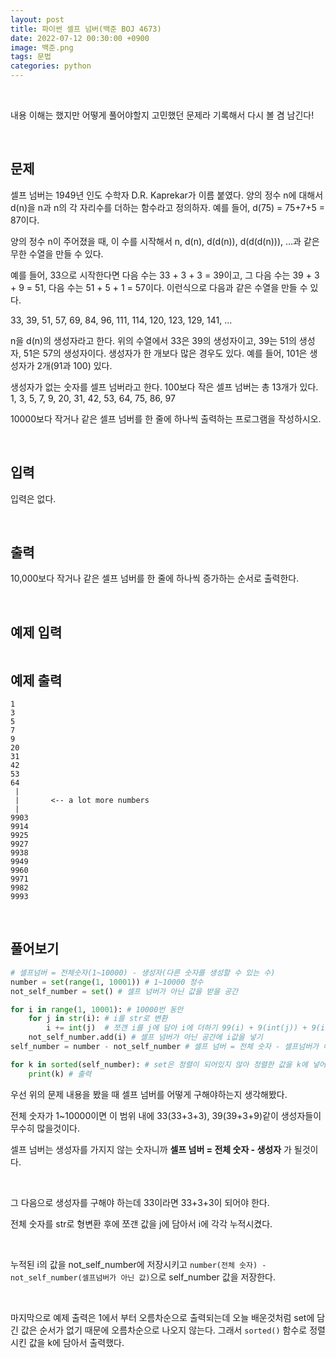 ```yaml
---
layout: post
title: 파이썬 셀프 넘버(백준 BOJ 4673) 
date: 2022-07-12 00:30:00 +0900
image: 백준.png
tags: 문법
categories: python
---
```


<br>

내용 이해는 했지만 어떻게 풀어야할지 고민했던 문제라 기록해서 다시 볼 겸 남긴다!

<br>

## 문제

셀프 넘버는 1949년 인도 수학자 D.R. Kaprekar가 이름 붙였다. 양의 정수 n에 대해서 d(n)을 n과 n의 각 자리수를 더하는 함수라고 정의하자. 예를 들어, d(75) = 75+7+5 = 87이다.

양의 정수 n이 주어졌을 때, 이 수를 시작해서 n, d(n), d(d(n)), d(d(d(n))), ...과 같은 무한 수열을 만들 수 있다. 

예를 들어, 33으로 시작한다면 다음 수는 33 + 3 + 3 = 39이고, 그 다음 수는 39 + 3 + 9 = 51, 다음 수는 51 + 5 + 1 = 57이다. 이런식으로 다음과 같은 수열을 만들 수 있다.

33, 39, 51, 57, 69, 84, 96, 111, 114, 120, 123, 129, 141, ...

n을 d(n)의 생성자라고 한다. 위의 수열에서 33은 39의 생성자이고, 39는 51의 생성자, 51은 57의 생성자이다. 생성자가 한 개보다 많은 경우도 있다. 예를 들어, 101은 생성자가 2개(91과 100) 있다. 

생성자가 없는 숫자를 셀프 넘버라고 한다. 100보다 작은 셀프 넘버는 총 13개가 있다. 1, 3, 5, 7, 9, 20, 31, 42, 53, 64, 75, 86, 97

10000보다 작거나 같은 셀프 넘버를 한 줄에 하나씩 출력하는 프로그램을 작성하시오.

<br>

## 입력

입력은 없다.

<br>

## 출력

10,000보다 작거나 같은 셀프 넘버를 한 줄에 하나씩 증가하는 순서로 출력한다.

<br>

## 예제 입력 

```

```

## 예제 출력 

```
1
3
5
7
9
20
31
42
53
64
 |
 |       <-- a lot more numbers
 |
9903
9914
9925
9927
9938
9949
9960
9971
9982
9993
```

<br>

## 풀어보기

``` python
# 셀프넘버 = 전체숫자(1~10000) - 생성자(다른 숫자를 생성할 수 있는 수)
number = set(range(1, 10001)) # 1~10000 정수
not_self_number = set() # 셀프 넘버가 아닌 값을 받을 공간 

for i in range(1, 10001): # 10000번 동안
    for j in str(i): # i를 str로 변환
        i += int(j)  # 쪼갠 i를 j에 담아 i에 더하기 99(i) + 9(int(j)) + 9(int(j))
    not_self_number.add(i) # 셀프 넘버가 아닌 공간에 i값을 넣기
self_number = number - not_self_number # 셀프 넘버 = 전체 숫자 - 셀프넘버가 아닌 것

for k in sorted(self_number): # set은 정렬이 되어있지 않아 정렬한 값을 k에 넣어줌 
    print(k) # 출력
```

우선 위의 문제 내용을 봤을 때 셀프 넘버를 어떻게 구해야하는지 생각해봤다.

전체 숫자가 1~10000이면 이 범위 내에  33(33+3+3), 39(39+3+9)같이 생성자들이 무수히 많을것이다.

셀프 넘버는 생성자를 가지지 않는 숫자니까 **셀프 넘버 = 전체 숫자 - 생성자** 가 될것이다.

<br>

그 다음으로 생성자를 구해야 하는데 33이라면 33+3+3이 되어야 한다.

전체 숫자를 str로 형변환 후에 쪼갠 값을 j에 담아서 i에 각각 누적시켰다.

<br>

누적된 i의 값을 not_self_number에 저장시키고 `number(전체 숫자) - not_self_number(셀프넘버가 아닌 값)`으로 self_number 값을 저장한다.

<br>

마지막으로 예제 출력은 1에서 부터 오름차순으로 출력되는데 오늘 배운것처럼 set에 담긴 값은 순서가 없기 때문에 오름차순으로 나오지 않는다. 그래서 `sorted()` 함수로 정렬시킨 값을 k에 담아서 출력했다.



